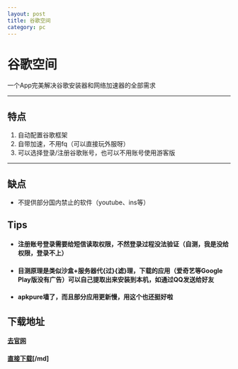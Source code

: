 ```yaml
---
layout: post
title: 谷歌空间
category: pc
---
```

# 谷歌空间
一个App完美解决谷歌安装器和网络加速器的全部需求

---

## 特点

1. 自动配置谷歌框架
2. 自带加速，不用fq（可以直接玩外服呀）
3. 可以选择登录/注册谷歌账号，也可以不用账号使用游客版


---
## 缺点

* 不提供部分国内禁止的软件（youtube、ins等）

## Tips
* #### 注册账号登录需要给短信读取权限，不然登录过程没法验证（自测，我是没给权限，登录不上）
* #### 目测原理是类似沙盒+服务器代{过}{滤}理，下载的应用（爱奇艺等Google Play版没有广告）可以自己提取出来安装到本机，如通过QQ发送给好友
* #### apkpure墙了，而且部分应用更新慢，用这个也还挺好啦

## 下载地址
####  [去官网](https://www.gplayspace.com/)
#### [直接下载](https://cdn.multiopen.cn/gsaid/gsaid-1.8.6.apk)[/md]
